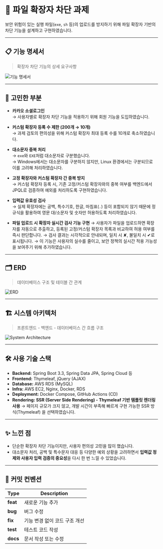 # 📁 파일 확장자 차단 과제

보안 위험이 있는 실행 파일(`exe`, `sh` 등)의 업로드를 방지하기 위해 파일 확장자 기반의 차단 기능을 설계하고 구현하였습니다.


---

## 📋 기능 명세서

> 확장자 차단 기능의 상세 요구사항

![기능 명세서](https://github.com/user-attachments/assets/f77bb4ec-18a7-4270-9a29-39caaeee5b00)

---

## 💭 고민한 부분

- **카카오 소셜로그인**  
  → 사용자별로 확장자 차단 기능을 적용하기 위해 회원 기능을 도입하였습니다.

- **커스텀 확장자 등록 수 제한 (200개 → 10개)**  
  → 과제 검토의 편의성을 위해 커스텀 확장자 최대 등록 수를 10개로 축소하였습니다.

- **대소문자 중복 처리**  
  → `exe`와 `EXE`처럼 대소문자로 구분했습니다.  
  → Windows에서는 대소문자를 구분하지 않지만, Linux 환경에서는 구분되므로 이를 고려해 처리하였습니다.

- **고정 확장자와 커스텀 확장자 간 중복 방지**  
  → 커스텀 확장자 등록 시, 기존 고정/커스텀 확장자와의 중복 여부를 백엔드에서 JPQL로 검증하여 예외를 처리하도록 구현하였습니다.

- **입력값 유효성 검사**  
  → 실제 확장자에는 공백, 특수기호, 한글, 마침표(`.`) 등이 포함되지 않기 때문에 정규식을 활용하여 영문 대/소문자 및 숫자만 허용하도록 처리하였습니다.

- **파일 업로드 시 확장자 실시간 검사 기능 구현**
  → 사용자가 파일을 업로드하면 확장자를 자동으로 추출하고, 등록된 고정/커스텀 확장자 목록과 비교하여 허용 여부를 즉시 판단합니다.
  → 검사 결과는 시각적으로 안내되며, 일치 시 ✘, 불일치 시 ✔로 표시됩니다.
  → 이 기능은 사용자의 실수를 줄이고, 보안 정책의 실시간 적용 가능성을 보여주기 위해 추가하였습니다.
---

## 🗂 ERD

> 데이터베이스 구조 및 테이블 간 관계

![ERD](https://github.com/user-attachments/assets/7713cac1-ffb1-4566-92c9-b2623dfe2aa3)

---

## 🏗 시스템 아키텍처

> 프론트엔드 - 백엔드 - 데이터베이스 간 흐름 구조

![System Architecture](https://github.com/user-attachments/assets/91aff82a-c42a-4f74-a11b-c17893862309)

---

## 🛠 사용 기술 스택

- **Backend:** Spring Boot 3.3, Spring Data JPA, Spring Cloud 등
- **Frontend:** Thymeleaf, jQuery (AJAX)
- **Database:** AWS RDS (MySQL)
- **Infra:** AWS EC2, Nginx, Docker, RDS
- **Deployment:** Docker Compose, GitHub Actions (CD)
- **Rendering: SSR (Server Side Rendering) - Thymeleaf 기반 템플릿 렌더링 사용**
  → 페이지 규모가 크지 않고, 개발 시간이 부족해 빠르게 구현 가능한 SSR 방식(Thymeleaf) 을 선택하였습니다.

---

## ✨ 느낀 점

- 단순한 확장자 차단 기능이지만, 사용자 편의성 고민을 많이 했습니다.
- 대소문자 처리, 공백 및 특수문자 대응 등 다양한 예외 상황을 고려하면서 **입력값 정제와 사용자 입력 검증의 중요성**을 다시 한 번 느낄 수 있었습니다.

---

## 🔖 커밋 컨벤션

| Type       | Description                                     |
|------------|-------------------------------------------------|
| **feat**   | 새로운 기능 추가                                |
| **bug**    | 버그 수정                                       |
| **fix**    | 기능 변경 없이 코드 구조 개선                   |
| **test**   | 테스트 코드 작성                                |
| **docs**   | 문서 작성 또는 수정                             |

